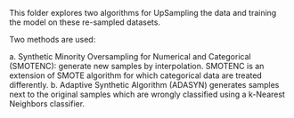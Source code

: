 This folder explores two algorithms for UpSampling the data and training the model on these re-sampled datasets.

Two methods are used: 

a.	Synthetic Minority Oversampling for Numerical and Categorical (SMOTENC): generate new samples by interpolation. SMOTENC is an extension of SMOTE 
algorithm for which categorical data are treated differently. 
b.	Adaptive Synthetic Algorithm (ADASYN) generates samples next to the original samples which are wrongly classified using a k-Nearest Neighbors 
classifier. 
